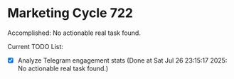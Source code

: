 # Marketing Cycle 722

Accomplished: No actionable real task found.

Current TODO List:

- [x] Analyze Telegram engagement stats  (Done at Sat Jul 26 23:15:17 2025: No actionable real task found.)